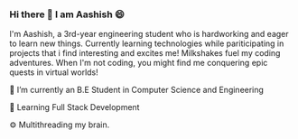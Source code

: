 ### Hi there 👋 I am Aashish 😄

I'm Aashish, a 3rd-year engineering student who is hardworking and eager to learn new things. Currently learning technologies while pariticipating in projects that i find interesting and excites me! Milkshakes fuel my coding adventures. When I'm not coding, you might find me conquering epic quests in virtual worlds!

🔭 I’m currently an B.E Student in Computer Science and Engineering

🌱 Learning Full Stack Development

⚙️ Multithreading my brain.
